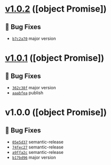 # [v1.0.2](https://github.com/devthejo/foundernetes/compare/v1.0.1...v1.0.2) ([object Promise])

## 🐛 Bug Fixes
- [`b7c2a70`](https://github.com/devthejo/foundernetes/commit/b7c2a70)  major version

# [v1.0.1](https://github.com/devthejo/foundernetes/compare/v1.0.0...v1.0.1) ([object Promise])

## 🐛 Bug Fixes
- [`362c38f`](https://github.com/devthejo/foundernetes/commit/362c38f)  major version 
- [`aaabfea`](https://github.com/devthejo/foundernetes/commit/aaabfea)  publish

# v1.0.0 ([object Promise])

## 🐛 Bug Fixes
- [`05e5d37`](https://github.com/devthejo/foundernetes/commit/05e5d37)  semantic-release 
- [`74fec27`](https://github.com/devthejo/foundernetes/commit/74fec27)  semantic-release 
- [`a9ffa2c`](https://github.com/devthejo/foundernetes/commit/a9ffa2c)  semantic-release 
- [`b17bd96`](https://github.com/devthejo/foundernetes/commit/b17bd96)  major version
